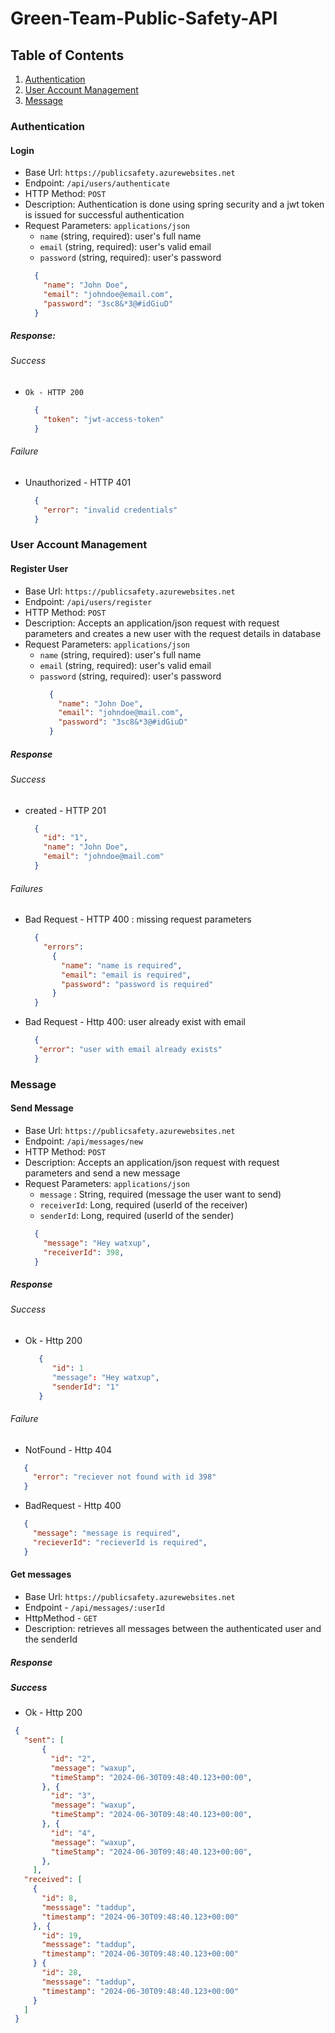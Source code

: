 # Green-Team-Public-Safety-API
## Table of Contents
1. [Authentication](#authentication)
2. [User Account Management](#user-account-management)
3. [Message](#message)

### Authentication
#### Login
- Base Url: `https://publicsafety.azurewebsites.net`
- Endpoint: `/api/users/authenticate`
- HTTP Method: `POST`
- Description: Authentication is done using spring security and a jwt token is issued for successful authentication
- Request Parameters: `applications/json`
    * `name` (string, required): user's full name
    * `email` (string, required): user's valid email
    * `password` (string, required): user's password
    ```json
      {
        "name": "John Doe",
        "email": "johndoe@email.com",
        "password": "3sc8&*3@#idGiuD"
      }
    ```

##### Response:
###### Success 
- `Ok - HTTP 200`
  ```json
    {
      "token": "jwt-access-token"
    }
  ```
###### Failure 
- Unauthorized - HTTP 401
  ```json
    {
      "error": "invalid credentials"
    }
  ```
  
### User Account Management
#### Register User
- Base Url: `https://publicsafety.azurewebsites.net`
- Endpoint:  `/api/users/register`
- HTTP Method: `POST`
- Description: Accepts an application/json request with request parameters and creates a new user with the request details in database
- Request Parameters: `applications/json`
  * `name` (string, required): user's full name
  * `email` (string, required): user's valid email
  * `password` (string, required): user's password
    ```json
      {
        "name": "John Doe",
        "email": "johndoe@mail.com",
        "password": "3sc8&*3@#idGiuD"
      }
    ```

##### Response
###### Success 
- created - HTTP 201
  ```json
    {
      "id": "1",
      "name": "John Doe",
      "email": "johndoe@mail.com"
    }
  ```
###### Failures 
- Bad Request - HTTP 400 : missing request parameters
  ```json
    {
      "errors":
        {
          "name": "name is required",
          "email": "email is required",
          "password": "password is required"
        }
    }
  ```
- Bad Request - Http 400: user already exist with email
    ```json
      {
       "error": "user with email already exists"
      }
    ```
  
### Message
#### Send Message
- Base Url: `https://publicsafety.azurewebsites.net`
- Endpoint:  `/api/messages/new`
- HTTP Method: `POST`
- Description: Accepts an application/json request with request parameters and send a new message
- Request Parameters: `applications/json`
  * `message` : String, required (message the user want to send)
  * `receiverId`: Long, required (userId of the receiver)
  * `senderId`: Long, required (userId of the sender)
  ```json
    {
      "message": "Hey watxup",
      "receiverId": 398,
    }
  ```
##### Response
###### Success
- Ok - Http 200
  ```json
     {
        "id": 1
        "message": "Hey watxup",
        "senderId": "1"
     }
  ```
###### Failure
- NotFound - Http 404
 ```json
    {
      "error": "reciever not found with id 398"
    }
 ```
- BadRequest - Http 400
 ```json
    {
      "message": "message is required",
      "recieverId": "recieverId is required",
    }
 ```
#### Get messages
- Base Url: `https://publicsafety.azurewebsites.net`
- Endpoint - `/api/messages/:userId`
- HttpMethod - `GET`
- Description: retrieves all messages between the authenticated user and the senderId
##### Response
##### Success
- Ok - Http 200
 ```json
  {
    "sent": [
        {
          "id": "2",
          "message": "waxup",
          "timeStamp": "2024-06-30T09:48:40.123+00:00",
        }, {
          "id": "3",
          "message": "waxup",
          "timeStamp": "2024-06-30T09:48:40.123+00:00",
        }, {
          "id": "4",
          "message": "waxup",
          "timeStamp": "2024-06-30T09:48:40.123+00:00",
        },
      ],
    "received": [
      {
        "id": 8,
        "messsage": "taddup",
        "timestamp": "2024-06-30T09:48:40.123+00:00"
      }, {
        "id": 19,
        "messsage": "taddup",
        "timestamp": "2024-06-30T09:48:40.123+00:00" 
      } {
        "id": 28,
        "messsage": "taddup",
        "timestamp": "2024-06-30T09:48:40.123+00:00"
      }
    ]
  }
```
